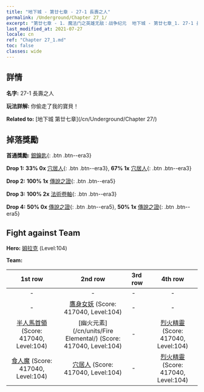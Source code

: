 ```yaml
---
title: "地下城 - 第廿七章 - 27-1 長壽之人"
permalink: /Underground/Chapter 27_1/
excerpt: "第廿七章 - 1. 魔法门之英雄无敌：战争纪元  地下城 - 第廿七章_1. 27-1 長壽之人"
last_modified_at: 2021-07-27
locale: cn
ref: "Chapter 27_1.md"
toc: false
classes: wide
---
```


## 詳情

 **名字:** 27-1 長壽之人

 **玩法詳解:**       你偷走了我的寶貝！

 **Related to:** [地下城 第廿七章](/cn/Underground/Chapter 27/)

## 掉落獎勵

 **首通獎勵:** [銀鑰匙](/cn/Items/con_693/){: .btn .btn--era3}

 **Drop 1:** **33% 0x** [穴居人](/cn/Items/unt_244/){: .btn .btn--era3}, **67% 1x** [穴居人](/cn/Items/unt_244/){: .btn .btn--era3}

 **Drop 2:** **100% 1x** [傳說之證](/cn/Items/mat_102/){: .btn .btn--era5}

 **Drop 3:** **100% 2x** [法術卷軸](/cn/Items/con_694/){: .btn .btn--era3}

 **Drop 4:** **50% 0x** [傳說之證](/cn/Items/mat_95/){: .btn .btn--era5}, **50% 1x** [傳說之證](/cn/Items/mat_95/){: .btn .btn--era5}


## Fight against Team
 **Hero:** [姆拉克](/cn/heroes/Mullich/) (Level:104)

 **Team:**


  | 1st row | 2nd row | 3rd row | 4th row |
  |:----:|:----:|:----|:----:|
  | - | - | - | - |
  | - | [鷹身女妖](/cn/units/Harpy/) (Score: 417040, Level:104)  | - | - |
  | [半人馬首領](/cn/units/Centaur/) (Score: 417040, Level:104)  | [幽火元素](/cn/units/Fire Elemental/) (Score: 417040, Level:104)  | - | [烈火精靈](/cn/units/Efreeti/) (Score: 417040, Level:104)  |
  | [食人魔](/cn/units/Ogre/) (Score: 417040, Level:104)  | [穴居人](/cn/units/Troglodyte/) (Score: 417040, Level:104)  | - | [烈火精靈](/cn/units/Efreeti/) (Score: 417040, Level:104)  |


